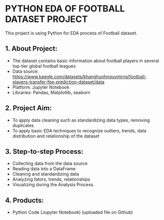# PYTHON EDA OF FOOTBALL DATASET PROJECT
This project is using Python for EDA process of Football dataset.
## 1. About Project:
- The dataset contains basic information about football players in several top-tier global football leagues
- Data source: https://www.kaggle.com/datasets/khanghunhnguyntrng/football-players-transfer-fee-prediction-dataset/data
- Platform: Jupyter Notebook
- Libraries: Pandas, Matplotlib, seaborn
## 2. Project Aim:
- To apply data cleaning such as standardizing data types, removing duplicates
- To apply basic EDA techniques to recognize outliers, trends, data distribution and relationship of the dataset
## 3. Step-to-step Process:
- Collecting data from the data source
- Reading data into a DataFrame
- Cleaning and standardizing data
- Analyzing fators, trends, relationships
- Visualizing during the Analysis Process.
## 4. Products:
- Python Code (Jupyter Notebook) (uploaded file on Github)
